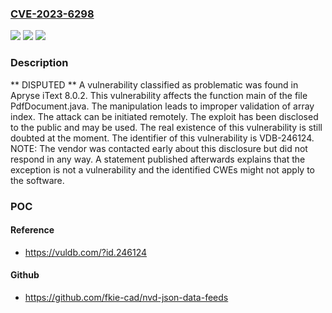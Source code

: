 ### [CVE-2023-6298](https://cve.mitre.org/cgi-bin/cvename.cgi?name=CVE-2023-6298)
![](https://img.shields.io/static/v1?label=Product&message=iText&color=blue)
![](https://img.shields.io/static/v1?label=Version&message=%3D%208.0.2%20&color=brighgreen)
![](https://img.shields.io/static/v1?label=Vulnerability&message=CWE-129%20Improper%20Validation%20of%20Array%20Index&color=brighgreen)

### Description

** DISPUTED ** A vulnerability classified as problematic was found in Apryse iText 8.0.2. This vulnerability affects the function main of the file PdfDocument.java. The manipulation leads to improper validation of array index. The attack can be initiated remotely. The exploit has been disclosed to the public and may be used. The real existence of this vulnerability is still doubted at the moment. The identifier of this vulnerability is VDB-246124. NOTE: The vendor was contacted early about this disclosure but did not respond in any way. A statement published afterwards explains that the exception is not a vulnerability and the identified CWEs might not apply to the software.

### POC

#### Reference
- https://vuldb.com/?id.246124

#### Github
- https://github.com/fkie-cad/nvd-json-data-feeds

